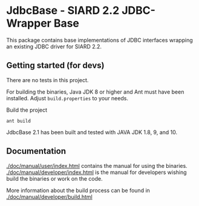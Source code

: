 # JdbcBase - SIARD 2.2 JDBC-Wrapper Base

This package contains base implementations of JDBC interfaces wrapping
an existing JDBC driver for SIARD 2.2.


## Getting started (for devs)

There are no tests in this project.

For building the binaries, Java JDK 8 or higher and Ant must
have been installed. Adjust `build.properties` to your needs.

Build the project

```shell
ant build
```

JdbcBase 2.1 has been built and tested with JAVA JDK 1.8, 9, and 10.

## Documentation

[./doc/manual/user/index.html](./doc/manual/user/index.html) contains the manual for using the binaries.
[./doc/manual/developer/index.html](./doc/manual/user/index.html) is the manual for developers wishing
build the binaries or work on the code.  

More information about the build process can be found in
[./doc/manual/developer/build.html](./doc/manual/developer/build.html)
